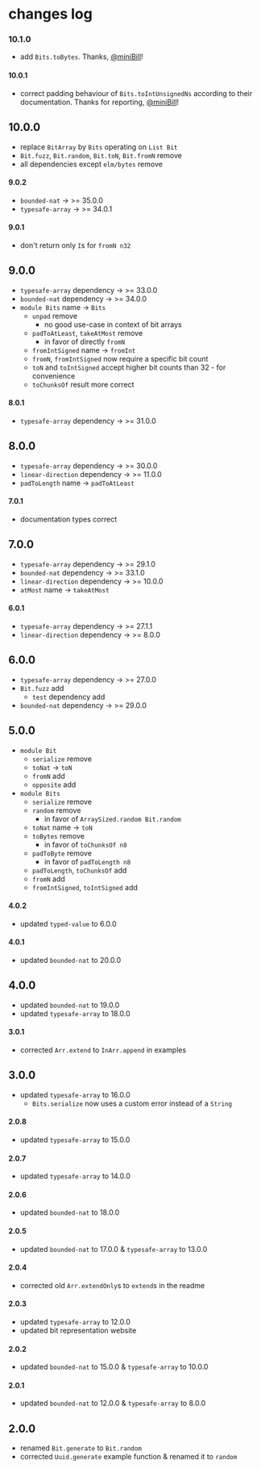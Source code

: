 # changes log

### 10.1.0

  - add `Bits.toBytes`.
    Thanks, [@miniBill](https://github.com/miniBill)!

#### 10.0.1

  - correct padding behaviour of `Bits.toIntUnsignedNs` according to their documentation.
    Thanks for reporting, [@miniBill](https://github.com/miniBill)!

## 10.0.0

  - replace `BitArray` by `Bits` operating on `List Bit`
  - `Bit.fuzz`, `Bit.random`, `Bit.toN`, `Bit.fromN` remove
  - all dependencies except `elm/bytes` remove

#### 9.0.2

  - `bounded-nat` → >= 35.0.0
  - `typesafe-array` → >= 34.0.1

#### 9.0.1

  - don't return only `I`s for `fromN n32`

## 9.0.0

  - `typesafe-array` dependency → >= 33.0.0
  - `bounded-nat` dependency → >= 34.0.0
  - `module Bits` name → `Bits`
      - `unpad` remove
          - no good use-case in context of bit arrays
      - `padToAtLeast`, `takeAtMost` remove
          - in favor of directly `fromN`
      - `fromIntSigned` name → `fromInt`
      - `fromN`, `fromIntSigned` now require a specific bit count
      - `toN` and `toIntSigned` accept higher bit counts than 32
            - for convenience
      - `toChunksOf` result more correct

#### 8.0.1

  - `typesafe-array` dependency → >= 31.0.0

## 8.0.0

  - `typesafe-array` dependency → >= 30.0.0
  - `linear-direction` dependency → >= 11.0.0
  - `padToLength` name → `padToAtLeast`

#### 7.0.1

  - documentation types correct

## 7.0.0

  - `typesafe-array` dependency → >= 29.1.0
  - `bounded-nat` dependency → >= 33.1.0
  - `linear-direction` dependency → >= 10.0.0
  - `atMost` name → `takeAtMost`

#### 6.0.1

  - `typesafe-array` dependency → >= 27.1.1
  - `linear-direction` dependency → >= 8.0.0

## 6.0.0

  - `typesafe-array` dependency → >= 27.0.0
  - `Bit.fuzz` add
      - `test` dependency add
  - `bounded-nat` dependency → >= 29.0.0

## 5.0.0

- `module Bit`
    - `serialize` remove
    - `toNat` → `toN`
    - `fromN` add
    - `opposite` add
- `module Bits`
    - `serialize` remove
    - `random` remove
        - in favor of `ArraySized.random Bit.random`
    - `toNat` name → `toN`
    - `toBytes` remove
        - in favor of `toChunksOf n8`
    - `padToByte` remove
        - in favor of `padToLength n8`
    - `padToLength`, `toChunksOf` add
    - `fromN` add
    - `fromIntSigned`, `toIntSigned` add

#### 4.0.2

- updated `typed-value` to 6.0.0

#### 4.0.1

- updated `bounded-nat` to 20.0.0

## 4.0.0

- updated `bounded-nat` to 19.0.0
- updated `typesafe-array` to 18.0.0

#### 3.0.1

- corrected `Arr.extend` to `InArr.append` in examples

## 3.0.0

- updated `typesafe-array` to 16.0.0
    - `Bits.serialize` now uses a custom error instead of a `String`

#### 2.0.8

- updated `typesafe-array` to 15.0.0

#### 2.0.7

- updated `typesafe-array` to 14.0.0

#### 2.0.6

- updated `bounded-nat` to 18.0.0

#### 2.0.5

- updated `bounded-nat` to 17.0.0 & `typesafe-array` to 13.0.0

#### 2.0.4

- corrected old `Arr.extendOnly`s to `extend`s in the readme

#### 2.0.3

- updated `typesafe-array` to 12.0.0
- updated bit representation website

#### 2.0.2

- updated `bounded-nat` to 15.0.0 & `typesafe-array` to 10.0.0

#### 2.0.1

- updated `bounded-nat` to 12.0.0 & `typesafe-array` to 8.0.0

## 2.0.0

- renamed `Bit.generate` to `Bit.random`
- corrected `Uuid.generate` example function & renamed it to `random`
